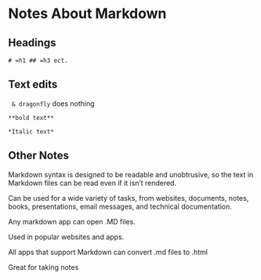 # Notes About Markdown

## Headings

`# =h1 ## =h3 ect.`

## Text edits

` & dragonfly` does nothing

`**bold text**`

`*Italic text*`

## Other Notes

Markdown syntax is designed to be readable and unobtrusive, so the text in Markdown files can be read even if it isn’t rendered.

Can be used for a wide variety of tasks, from websites, documents, notes, books, presentations, email messages, and technical documentation.

Any markdown app can open .MD files.

Used in popular websites and apps.

All apps that support Markdown can convert .md files to .html 

Great for taking notes
